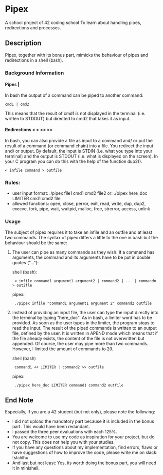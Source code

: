 # Pipex
A school project of 42 coding school
To learn about handling pipes, redirections and processes.



## Description
 Pipex, together with its bonus part, mimicks the behaviour of pipes and redirections in a shell (bash).

### Background Information

 #### Pipes |
 In bash the output of a command can be piped to another command: 
 	
  	cmd1 | cmd2
 This means that the result of cmd1 is not displayed in the terminal (i.e. written to STDOUT) but directed to
 cmd2 that takes it as input. 

 #### Redirections < > << >>
 In bash, you can also provide a file as input to a command and/ or put the result of a command (or command chain)
 into a file. You redirect the input and/ or output. By default, the input is STDIN (i.e. what you type into your terminal)
 and the output is STDOUT (i.e. what is displayed on the screen). In your C program you can do this with the help of the
 function dup2(). 

 	< infile command > outfile

### Rules:

 * user input format: ./pipex file1 cmd1 cmd2 file2
     or:              ./pipex here_doc LIMITER cmd1 cmd2 file
 * allowed functions: open, close, perror, exit, read, write, dup, dup2, execve, fork, pipe, wait, waitpid, malloc, free, strerror, access, unlink
   

### Usage
The subject of pipex requires it to take an infile and an outfile and at least two commands.
The syntax of pipex differs a little to the one in bash but the behaviour should be the same:

1. The user can pipe as many commands as they wish. If a command has arguments, the command and its arguments have to be put in double quotes ("..."):
   
	shell (bash):

		< infile command1 argument1 argument2 | command2 | ... | commandn > outifle
  
	pipex:

		./pipex infile "command1 argument1 argument 2" command2 outfile

3. Instead of providing an input file, the user can type the input directly into the terminal by typing "here_doc". As in bash, a limiter word has to be provided. As soon as the user types in the limiter, the program stops to read the input. The result of the piped commands is written to an output file, defined by the user. It is written in APEND mode which means that if the file already exists, the content of the file is not overwritten but appended. Of course, the user may pipe more than two commands. However, I limited the amount of commands to 20.
   
	shell (bash)

		command1 << LIMITER | command2 >> outfile
	pipex:
	
 		./pipex here_doc LIMITER command1 command2 outfile

## End Note
Especially, if you are a 42 student (but not only), please note the following:
- I did not upload the mandatory part because it is included in the bonus part. This would have been redundant.
- I passed the three peer evaluations with each 125%.
- You are welcome to use my code as inspiration for your project, but do not copy. This does not help you with your studies.
- If you have any questions about my implementation, find errors, flaws or have suggestions of how to improve the code, please write me on slack: tstahlhu.
- And last but not least: Yes, its worth doing the bonus part, you will need it in minishell. 
